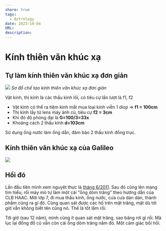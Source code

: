```yaml
---
share: true
tags:
  - Astrology
date: 2023-10-04
URL: 
description: 
---
```


# Kính thiên văn khúc xạ

## Tự làm kính thiên văn khúc xạ đơn giản


![](https://i.imgur.com/HTOvenc.png)
*Sơ đồ chế tạo kính thiên văn khúc xạ đơn giản*

Vật kính, thị kính là các thấu kính lồi, có tiêu cự lần lượt là f1, f2

- Vật kính có thể ra tiệm kính mắt mua loại kính viễn 1 diop => **f1 = 100cm**
- Thị kính lấy từ lens máy ảnh cũ, tiêu cự **f2 = 3cm**
- Khi đó độ phóng đại là **G=100/3=33x**
- Khoảng cách 2 thấu kính **d=103cm**

Sử dụng ống nước làm ống dẫn, đảm bảo 2 thấu kính đồng trục.

## Kính thiên văn khúc xạ của Galileo

![](https://i.imgur.com/uG23HmQ.png)

## Hồi đó
Lần đầu tiên mình xem nguyệt thực là [tháng 6/2011](https://en.wikipedia.org/wiki/June_2011_lunar_eclipse). Sau đó cũng lên mạng tìm hiểu, rồi mày mò tự làm một cái "ống dòm trăng" theo hướng dẫn của CLB HAAC. Mới lớp 7, đi mua thấu kính, ống nước, cưa cưa dán dán, thành phẩm cũng ra gì đó. Cũng quan sát được các hố trên mặt trăng, mặt dù tới giờ vẫn không biết tên cũng nó. Thế là tốt lắm rồi.

Tới giờ (sau 12 năm), mình cũng ít quan sát mặt trăng, sao băng rơi gì rồi. Mà lục lại đống đồ cũ vẫn còn cái ống dòm trăng nằm đó. Một cảm giác bồi hồi.